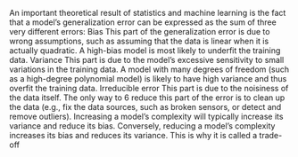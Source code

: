 An important theoretical result of statistics and machine learning is the
fact that a model’s generalization error can be expressed as the sum of
three very different errors:
Bias
This part of the generalization error is due to wrong assumptions,
such as assuming that the data is linear when it is actually quadratic.
A high-bias model is most likely to underfit the training data.
Variance
This part is due to the model’s excessive sensitivity to small
variations in the training data. A model with many degrees of
freedom (such as a high-degree polynomial model) is likely to have
high variance and thus overfit the training data.
Irreducible error
This part is due to the noisiness of the data itself. The only way to
6
reduce this part of the error is to clean up the data (e.g., fix the data
sources, such as broken sensors, or detect and remove outliers).
Increasing a model’s complexity will typically increase its variance and
reduce its bias. Conversely, reducing a model’s complexity increases its
bias and reduces its variance. This is why it is called a trade-off